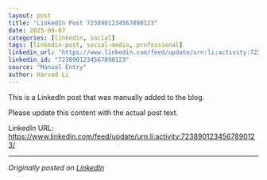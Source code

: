 ```yaml
---
layout: post
title: "LinkedIn Post 7238901234567890123"
date: 2025-09-07
categories: [linkedin, social]
tags: [linkedin-post, social-media, professional]
linkedin_url: "https://www.linkedin.com/feed/update/urn:li:activity:7238901234567890123/"
linkedin_id: "7238901234567890123"
source: "Manual Entry"
author: Harvad Li
---
```


This is a LinkedIn post that was manually added to the blog.

Please update this content with the actual post text.

LinkedIn URL: https://www.linkedin.com/feed/update/urn:li:activity:7238901234567890123/

---

*Originally posted on [LinkedIn](https://www.linkedin.com/feed/update/urn:li:activity:7238901234567890123/)*

<!-- LinkedIn Post Details -->
<!-- Post ID: 7238901234567890123 -->
<!-- Source: Manual Entry -->
<!-- Sync Date: 2025-09-07T16:07:28.156Z -->

